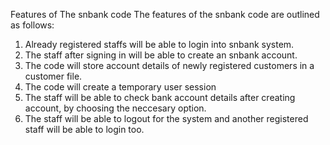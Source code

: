 Features of The snbank
 code
The features of the snbank code are outlined as follows:
1. Already registered staffs will be able to login into snbank system.
2. The staff after signing in will be able to create an snbank account.
3. The code will store account details of newly registered customers in a customer    file.
4. The code will create a temporary user session  
5. The staff will be able to check bank account details after creating account, by choosing the neccesary option.
6. The staff will be able to logout for the system and  another registered staff will be able to login too. 
